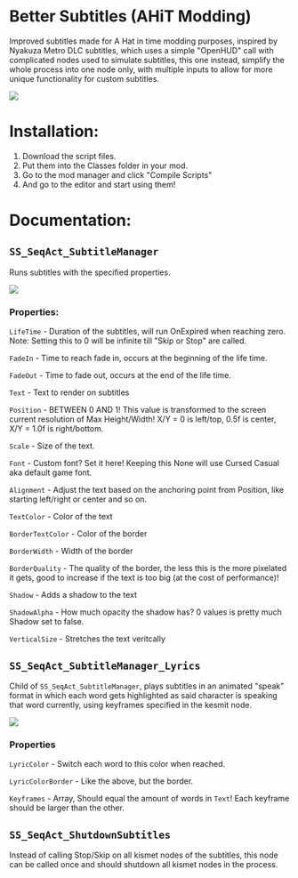 # Better Subtitles (AHiT Modding)
Improved subtitles made for A Hat in time modding purposes, inspired by Nyakuza Metro DLC subtitles, which uses a simple "OpenHUD" call with complicated nodes used to simulate subtitles, this one instead, simplify the whole process into one node only, with multiple inputs to allow for more unique functionality for custom subtitles.

![](https://i.imgur.com/6d02D3T.png)

# Installation:

1) Download the script files.
2) Put them into the Classes folder in your mod.
3) Go to the mod manager and click "Compile Scripts"
4) And go to the editor and start using them!

# Documentation:

## `SS_SeqAct_SubtitleManager`
Runs subtitles with the specified properties.

![](https://i.imgur.com/f8Fv3ji.png)

### Properties:
`LifeTime` - Duration of the subtitles, will run OnExpired when reaching zero. Note: Setting this to 0 will be infinite till "Skip or Stop" are called.

`FadeIn` - Time to reach fade in, occurs at the beginning of the life time.

`FadeOut` - Time to fade out, occurs at the end of the life time.

`Text` - Text to render on subtitles

`Position` - BETWEEN 0 AND 1! This value is transformed to the screen current resolution of Max Height/Width! X/Y = 0 is left/top, 0.5f is center, X/Y = 1.0f is right/bottom.

`Scale` - Size of the text.

`Font` - Custom font? Set it here! Keeping this None will use Cursed Casual aka default game font.

`Alignment` - Adjust the text based on the anchoring point from Position, like starting left/right or center and so on.

`TextColor` - Color of the text

`BorderTextColor` - Color of the border

`BorderWidth` - Width of the border

`BorderQuality` - The quality of the border, the less this is the more pixelated it gets, good to increase if the text is too big (at the cost of performance)!

`Shadow` - Adds a shadow to the text

`ShadowAlpha` - How much opacity the shadow has? 0 values is pretty much Shadow set to false.

`VerticalSize` - Stretches the text veritcally

## `SS_SeqAct_SubtitleManager_Lyrics`
Child of `SS_SeqAct_SubtitleManager`, plays subtitles in an animated "speak" format in which each word gets highlighted as said character is speaking that word currently, using keyframes specified in the kesmit node.

![](https://i.imgur.com/hJVsoH8.png)

### Properties

`LyricColor` - Switch each word to this color when reached.

`LyricColorBorder` - Like the above, but the border.

`Keyframes` - Array, Should equal the amount of words in `Text`! Each keyframe should be larger than the other.

## `SS_SeqAct_ShutdownSubtitles`

Instead of calling Stop/Skip on all kismet nodes of the subtitles, this node can be called once and should shutdown all kismet nodes in the process.
